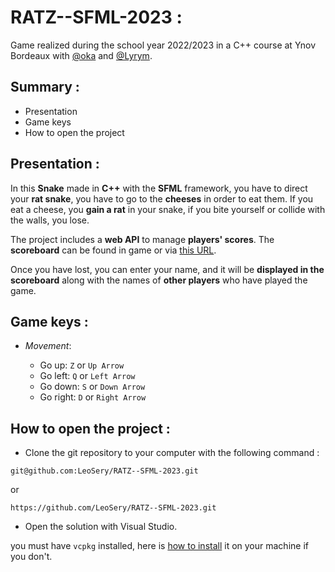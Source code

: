 # RATZ--SFML-2023 :

Game realized during the school year 2022/2023 in a C++ course at Ynov Bordeaux with [@oka](https://github.com/Okaeri-nasaii) and [@Lyrym](https://github.com/Lyrym).

## Summary :

- Presentation
- Game keys
- How to open the project

## Presentation :

In this **Snake** made in **C++** with the **SFML** framework, you have to direct your **rat snake**, you have to go to the **cheeses** in order to eat them. If you eat a cheese, you **gain a rat** in your snake, if you bite yourself or collide with the walls, you lose.

The project includes a **web API** to manage **players' scores**. The **scoreboard** can be found in game or via [this URL](https://lesratz.fly.dev/scorelist).

Once you have lost, you can enter your name, and it will be **displayed in the scoreboard** along with the names of **other players** who have played the game.

## Game keys :

- _Movement_:

  - Go up: `Z` or `Up Arrow`
  - Go left: `Q` or `Left Arrow`
  - Go down: `S` or `Down Arrow`
  - Go right: `D` or `Right Arrow`

## How to open the project :

- Clone the git repository to your computer with the following command :

```
git@github.com:LeoSery/RATZ--SFML-2023.git
```

or

```
https://github.com/LeoSery/RATZ--SFML-2023.git
```

- Open the solution with Visual Studio.

you must have `vcpkg` installed, here is [how to install](https://vcpkg.io/en/getting-started.html) it on your machine if you don't.
